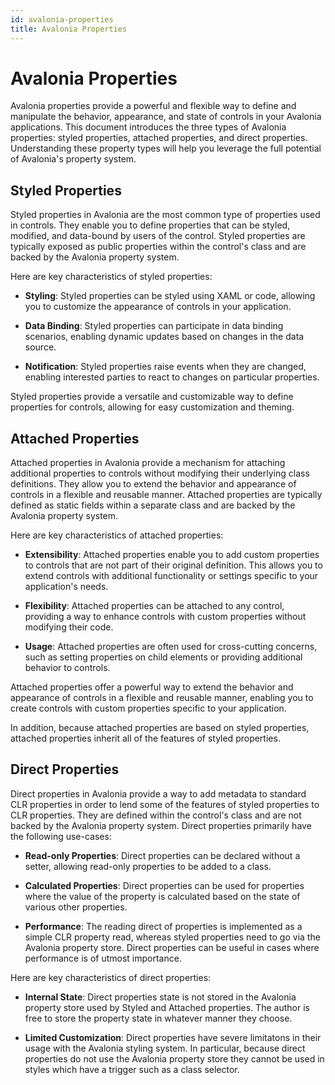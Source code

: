```yaml
---
id: avalonia-properties
title: Avalonia Properties
---
```


# Avalonia Properties

Avalonia properties provide a powerful and flexible way to define and manipulate the behavior, appearance, and state of controls in your Avalonia applications. This document introduces the three types of Avalonia properties: styled properties, attached properties, and direct properties. Understanding these property types will help you leverage the full potential of Avalonia's property system.

## Styled Properties

Styled properties in Avalonia are the most common type of properties used in controls. They enable you to define properties that can be styled, modified, and data-bound by users of the control. Styled properties are typically exposed as public properties within the control's class and are backed by the Avalonia property system.

Here are key characteristics of styled properties:

- **Styling**: Styled properties can be styled using XAML or code, allowing you to customize the appearance of controls in your application.

- **Data Binding**: Styled properties can participate in data binding scenarios, enabling dynamic updates based on changes in the data source.

- **Notification**: Styled properties raise events when they are changed, enabling interested parties to react to changes on particular properties.

Styled properties provide a versatile and customizable way to define properties for controls, allowing for easy customization and theming.

## Attached Properties

Attached properties in Avalonia provide a mechanism for attaching additional properties to controls without modifying their underlying class definitions. They allow you to extend the behavior and appearance of controls in a flexible and reusable manner. Attached properties are typically defined as static fields within a separate class and are backed by the Avalonia property system.

Here are key characteristics of attached properties:

- **Extensibility**: Attached properties enable you to add custom properties to controls that are not part of their original definition. This allows you to extend controls with additional functionality or settings specific to your application's needs.

- **Flexibility**: Attached properties can be attached to any control, providing a way to enhance controls with custom properties without modifying their code.

- **Usage**: Attached properties are often used for cross-cutting concerns, such as setting properties on child elements or providing additional behavior to controls.

Attached properties offer a powerful way to extend the behavior and appearance of controls in a flexible and reusable manner, enabling you to create controls with custom properties specific to your application.

In addition, because attached properties are based on styled properties, attached properties inherit all of the features of styled properties.

## Direct Properties

Direct properties in Avalonia provide a way to add metadata to standard CLR properties in order to lend some of the features of styled properties to CLR properties. They are defined within the control's class and are not backed by the Avalonia property system. Direct properties primarily have the following use-cases:

- **Read-only Properties**: Direct properties can be declared without a setter, allowing read-only properties to be added to a class.

- **Calculated Properties**: Direct properties can be used for properties where the value of the property is calculated based on the state of various other properties.

- **Performance**: The reading direct of properties is implemented as a simple CLR property read, whereas styled properties need to go via the Avalonia property store. Direct properties can be useful in cases where performance is of utmost importance.

Here are key characteristics of direct properties:

- **Internal State**: Direct properties state is not stored in the Avalonia property store used by Styled and Attached properties. The author is free to store the property state in whatever manner they choose.

- **Limited Customization**: Direct properties have severe limitatons in their usage with the Avalonia styling system. In particular, because direct properties do not use the Avalonia property store they cannot be used in styles which have a trigger such as a class selector. 
